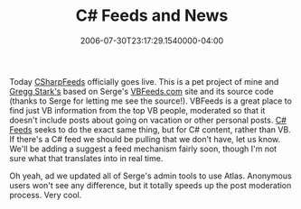 ﻿---
title: C# Feeds and News
slug: csharp-feeds-and-news-2
aliases:
  - '/c#-feeds-and-news-2/'
  - '/blog/c#-feeds-and-news-2/'
date: "2006-07-30T23:17:29.1540000-04:00"
description: Today CSharpFeeds officially goes live. This is a pet project of mine and Gregg Stark's based on Serge's VBFeeds.com site and its source code (thanks to Serge for letting me see the source!).
featuredImage: img/20125-2-featured.png
---

Today [CSharpFeeds](http://csharpfeeds.com/) officially goes live. This is a pet project of mine and [Gregg Stark's](http://ardalis.com/blogs/gstark) based on Serge's [VBFeeds.com](http://vbfeeds.com/) site and its source code (thanks to Serge for letting me see the source!). VBFeeds is a great place to find just VB information from the top VB people, moderated so that it doesn't include posts about going on vacation or other personal posts. [C# Feeds](http://csharpfeeds.com/) seeks to do the exact same thing, but for C# content, rather than VB. If there's a C# feed we should be pulling that we don't have, let us know. We'll be adding a suggest a feed mechanism fairly soon, though I'm not sure what that translates into in real time.

Oh yeah, ad we updated all of Serge's admin tools to use Atlas. Anonymous users won't see any difference, but it totally speeds up the post moderation process. Very cool.

